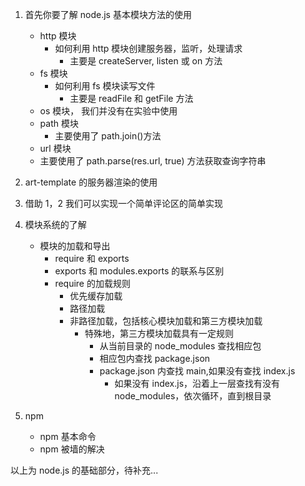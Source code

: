 1. 首先你要了解 node.js 基本模块方法的使用

   - http 模块
     - 如何利用 http 模块创建服务器，监听，处理请求
       - 主要是 createServer, listen 或 on 方法
   - fs 模块
     - 如何利用 fs 模块读写文件
       - 主要是 readFile 和 getFile 方法
   - os 模块， 我们并没有在实验中使用
   - path 模块
     - 主要使用了 path.join()方法
   - url 模块
   - 主要使用了 path.parse(res.url, true) 方法获取查询字符串

2. art-template 的服务器渲染的使用
3. 借助 1，2 我们可以实现一个简单评论区的简单实现
4. 模块系统的了解

   - 模块的加载和导出
     - require 和 exports
     - exports 和 modules.exports 的联系与区别
     - require 的加载规则
       - 优先缓存加载
       - 路径加载
       - 非路径加载，包括核心模块加载和第三方模块加载
         - 特殊地，第三方模块加载具有一定规则
           - 从当前目录的 node_modules 查找相应包
           - 相应包内查找 package.json
           - package.json 内查找 main,如果没有查找 index.js
             - 如果没有 index.js，沿着上一层查找有没有 node_modules，依次循环，直到根目录

5. npm
   - npm 基本命令
   - npm 被墙的解决

以上为 node.js 的基础部分，待补充...
